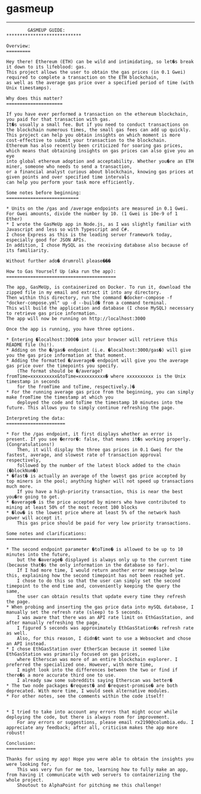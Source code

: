 # gasmeup

****************************
			GASMEUP GUIDE:
	****************************
	
	Overview:
	=========
	
	Hey there! Ethereum (ETH) can be wild and intimidating, so let�s break it down to its lifeblood: gas.
	This project allows the user to obtain the gas prices (in 0.1 Gwei) required to complete a transaction on the ETH blockchain, 
	as well as the average gas price over a specified period of time (with Unix timestamps).
	
	Why does this matter?
	=====================
	
	If you have ever performed a transaction on the ethereum blockchain, you paid for that transaction with gas. 
	It�s usually a small fee. But if you need to conduct transactions on the blockchain numerous times, the small gas fees can add up quickly. 
	This project can help you obtain insights on which moment is more cost-effective to submit your transaction to the blockchain. 
	Ethereum has also recently been criticized for soaring gas prices, which means that obtaining insights on gas prices can also give you an eye 
	into global ethereum adoption and acceptability. Whether you�re an ETH miner, someone who needs to send a transaction, 
	or a financial analyst curious about blockchain, knowing gas prices at given points and over specified time intervals 
	can help you perform your task more efficiently.
	
	Some notes before beginning:
	===========================
	
	* Units on the /gas and /average endpoints are measured in 0.1 Gwei. For Gwei amounts, divide the number by 10. (1 Gwei is 10e-9 of 1 Ether)
	* I wrote the GasMeUp app in Node.js, as I was slightly familiar with Javascript and less so with Typescript and C#. 
	I chose Express as this is the leading server framework today, especially good for JSON APIs. 
	In addition, I chose MySQL as the receiving database also because of its familiarity.
	
	Without further ado� drumroll please���
	
	How to Gas Yourself Up (aka run the app):
	=========================================
	
	The app, GasMeUp, is containerized on Docker. To run it, download the zipped file in my email and extract it into any directory. 
	Then within this directory, run the command �docker-compose -f "docker-compose.yml" up -d --build� from a command terminal. 
	This will build the application and database (I chose MySQL) necessary to retrieve gas price information. 
	The app will now be running on http://localhost:3000
	
	Once the app is running, you have three options.
	
	* Entering �localhost:3000� into your browser will retrieve this README file (hi!).
	* Adding on the �/gas� endpoint (i.e. �localhost:3000/gas�) will give you the gas price information at that moment.
	* Adding the formatted �/average� endpoint will give you the average gas price over the timepoints you specify. 
		(The format should be �/average?fromTime=xxxxxxxxxx&toTime=xxxxxxxxxx� where xxxxxxxxxx is the Unix timestamp in seconds 
		for the fromTime and toTime, respectively.)�
	* For the running average gas price from the beginning, you can simply make fromTime the timestamp at which you 
		deployed the code and toTime the timestamp 10 minutes into the future. This allows you to simply continue refreshing the page.
	
	Interpreting the data:
	======================
	
	* For the /gas endpoint, it first displays whether an error is present. If you see �error�: false, that means it�s working properly. (Congratulations!) 
		Then, it will display the three gas prices in 0.1 Gwei for the fastest, average, and slowest rate of transaction approval respectively, 
		followed by the number of the latest block added to the chain (�blockNum�)
	* �fast� is actually an average of the lowest gas price accepted by top miners in the pool; anything higher will not speed up transactions much more. 
		If you have a high-priority transaction, this is near the best you�re going to get.
	* �average� is the price accepted by miners who have contributed to mining at least 50% of the most recent 100 blocks
	* �low� is the lowest price where at least 5% of the network hash power will accept it. 
		This gas price should be paid for very low priority transactions.
	
	Some notes and clarifications:
	==============================
	
	* The second endpoint parameter �toTime� is allowed to be up to 10 minutes into the future, 
		but the �average� displayed is always only up to the current time (because that�s the only information in the database so far). 
		If I had more time, I would return another error message below this, explaining how the second timepoint has not been reached yet. 
		I chose to do this so that the user can simply set the second timepoint to the end time and, conveniently keeping the query the same, 
		the user can obtain results that update every time they refresh the page.
	* When probing and inserting the gas price data into mySQL database, I manually set the refresh rate (sleep) to 5 seconds. 
		I was aware that there was an API rate limit on EthGasStation, and after manually refreshing the page, 
		I figured 5 seconds was approximately EthGasStation�s refresh rate as well. 
		Also, for this reason, I didn�t want to use a Websocket and chose an API instead.
	* I chose EthGasStation over EtherScan because it seemed like EthGasStation was primarily focused on gas prices, 
		where Etherscan was more of an entire blockchain explorer. I preferred the specialized one. However, with more time, 
		I might look into the differences between the two or find if there�s a more accurate third one to use. 
		I already saw some subreddits saying Etherscan was better�
	* The two node packages �request� and �request-promise� are both deprecated. With more time, I would seek alternative modules.
	* For other notes, see the comments within the code itself!
	
	
	* I tried to take into account any errors that might occur while deploying the code, but there is always room for improvement. 
		For any errors or suggestions, please email rx2190@columbia.edu. I appreciate any feedback; after all, criticism makes the app more robust!
	
	Conclusion:
	===========
	
	Thanks for using my app! Hope you were able to obtain the insights you were looking for. 
		This was very fun for me too, learning how to fully make an app, from having it communicate with web servers to containerizing the whole project. 
		Shoutout to AlphaPoint for pitching me this challenge!
	
	
